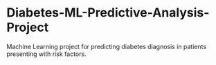 # Diabetes-ML-Predictive-Analysis-Project
Machine Learning project for predicting diabetes diagnosis in patients presenting with risk factors. 
